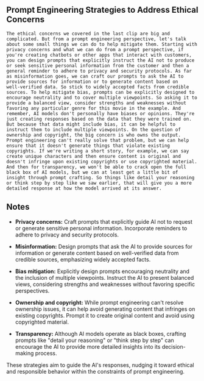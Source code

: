 ## Prompt Engineering Strategies to Address Ethical Concerns
```
The ethical concerns we covered in the last clip are big and complicated. But from a prompt engineering perspective, let's talk about some small things we can do to help mitigate them. Starting with privacy concerns and what we can do from a prompt perspective, if you're creating chatbots or other apps that interact with customers, you can design prompts that explicitly instruct the AI not to produce or seek sensitive personal information from the customer and then a general reminder to adhere to privacy and security protocols. As far as misinformation goes, we can craft our prompts to ask the AI to provide sources for information or to generate content based on well‑verified data. So stick to widely accepted facts from credible sources. To help mitigate bias, prompts can be explicitly designed to encourage neutrality and to cover multiple viewpoints. So asking it to provide a balanced view, consider strengths and weaknesses without favoring any particular genre for this movie in the example. And remember, AI models don't personally have biases or opinions. They're just creating responses based on the data that they were trained on. But because that data might include bias, it can be helpful to instruct them to include multiple viewpoints. On the question of ownership and copyright, the big concern is who owns the output. Prompt engineering can't really solve that problem, but we can help ensure that it doesn't generate things that violate existing copyrights. If we're writing a short story, for example, we can say create unique characters and then ensure content is original and doesn't infringe upon existing copyrights or use copyrighted material. And then for transparency, we won't be able to crack open the full black box of AI models, but we can at least get a little bit of insight through prompt crafting. So things like detail your reasoning or think step by step like we saw earlier, that will give you a more detailed response at how the model arrived at its answer.
```

## Notes
- **Privacy concerns:** Craft prompts that explicitly guide AI not to request or generate sensitive personal information. Incorporate reminders to adhere to privacy and security protocols.

- **Misinformation:** Design prompts that ask the AI to provide sources for information or generate content based on well-verified data from credible sources, emphasizing widely accepted facts.

- **Bias mitigation:** Explicitly design prompts encouraging neutrality and the inclusion of multiple viewpoints. Instruct the AI to present balanced views, considering strengths and weaknesses without favoring specific perspectives.

- **Ownership and copyright:** While prompt engineering can't resolve ownership issues, it can help avoid generating content that infringes on existing copyrights. Prompt it to create original content and avoid using copyrighted material.

- **Transparency:** Although AI models operate as black boxes, crafting prompts like "detail your reasoning" or "think step by step" can encourage the AI to provide more detailed insights into its decision-making process.

These strategies aim to guide the AI's responses, nudging it toward ethical and responsible behavior within the constraints of prompt engineering.